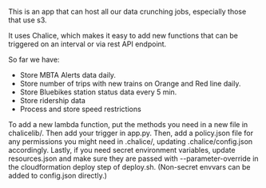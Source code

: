 This is an app that can host all our data crunching jobs, especially those that use s3.

It uses Chalice, which makes it easy to add new functions that can be triggered on an interval or via rest API endpoint.

So far we have:

- Store MBTA Alerts data daily.
- Store number of trips with new trains on Orange and Red line daily.
- Store Bluebikes station status data every 5 min.
- Store ridership data
- Process and store speed restrictions

To add a new lambda function, put the methods you need in a new file in chalicelib/.
Then add your trigger in app.py.
Then, add a policy.json file for any permissions you might need in .chalice/, updating .chalice/config.json accordingly.
Lastly, if you need secret environment variables, update resources.json and make sure they are passed
with --parameter-override in the cloudformation deploy step of deploy.sh.
(Non-secret envvars can be added to config.json directly.)
